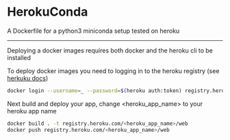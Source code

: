 # HerokuConda
A Dockerfile for a python3 miniconda setup tested on heroku

---

Deploying a docker images requires both docker and the heroku cli to be installed

To deploy docker images you need to logging in to the heroku registry (see [herkuku docs](https://devcenter.heroku.com/articles/container-registry-and-runtime))

```bash
docker login --username=_ --password=$(heroku auth:token) registry.heroku.com
```


Next build and deploy your app, change <heroku_app_name> to your heroku app name

```bash
docker build . -t registry.heroku.com/<heroku_app_name>/web
docker push registry.heroku.com/<heroku_app_name>/web
```
